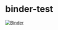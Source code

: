 # binder-test

[![Binder](https://mybinder.org/badge_logo.svg)](https://mybinder.org/v2/gh/shawn-kern/binder-test/HEAD)
